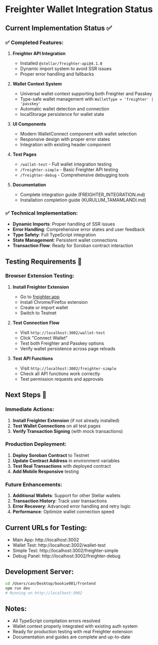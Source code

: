 # Freighter Wallet Integration Status

## Current Implementation Status ✅

### ✅ Completed Features:
1. **Freighter API Integration**
   - Installed `@stellar/freighter-api@4.1.0`
   - Dynamic import system to avoid SSR issues
   - Proper error handling and fallbacks

2. **Wallet Context System**
   - Universal wallet context supporting both Freighter and Passkey
   - Type-safe wallet management with `WalletType = 'freighter' | 'passkey'`
   - Automatic wallet detection and connection
   - localStorage persistence for wallet state

3. **UI Components**
   - Modern WalletConnect component with wallet selection
   - Responsive design with proper error states
   - Integration with existing header component

4. **Test Pages**
   - `/wallet-test` - Full wallet integration testing
   - `/freighter-simple` - Basic Freighter API testing
   - `/freighter-debug` - Comprehensive debugging tools

5. **Documentation**
   - Complete integration guide (FREIGHTER_INTEGRATION.md)
   - Installation completion guide (KURULUM_TAMAMLANDI.md)

### ✅ Technical Implementation:
- **Dynamic Imports**: Proper handling of SSR issues
- **Error Handling**: Comprehensive error states and user feedback
- **Type Safety**: Full TypeScript integration
- **State Management**: Persistent wallet connections
- **Transaction Flow**: Ready for Soroban contract interaction

## Testing Requirements 🧪

### Browser Extension Testing:
1. **Install Freighter Extension**
   - Go to [freighter.app](https://freighter.app)
   - Install Chrome/Firefox extension
   - Create or import wallet
   - Switch to Testnet

2. **Test Connection Flow**
   - Visit `http://localhost:3002/wallet-test`
   - Click "Connect Wallet" 
   - Test both Freighter and Passkey options
   - Verify wallet persistence across page reloads

3. **Test API Functions**
   - Visit `http://localhost:3002/freighter-simple`
   - Check all API functions work correctly
   - Test permission requests and approvals

## Next Steps 🎯

### Immediate Actions:
1. **Install Freighter Extension** (if not already installed)
2. **Test Wallet Connections** on all test pages
3. **Verify Transaction Signing** (with mock transactions)

### Production Deployment:
1. **Deploy Soroban Contract** to Testnet
2. **Update Contract Address** in environment variables
3. **Test Real Transactions** with deployed contract
4. **Add Mobile Responsive** testing

### Future Enhancements:
1. **Additional Wallets**: Support for other Stellar wallets
2. **Transaction History**: Track user transactions
3. **Error Recovery**: Advanced error handling and retry logic
4. **Performance**: Optimize wallet connection speed

## Current URLs for Testing:
- Main App: http://localhost:3002
- Wallet Test: http://localhost:3002/wallet-test  
- Simple Test: http://localhost:3002/freighter-simple
- Debug Panel: http://localhost:3002/freighter-debug

## Development Server:
```bash
cd /Users/can/Desktop/bookie001/frontend
npm run dev
# Running on http://localhost:3002
```

## Notes:
- All TypeScript compilation errors resolved
- Wallet context properly integrated with existing auth system
- Ready for production testing with real Freighter extension
- Documentation and guides are complete and up-to-date
